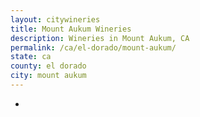 ```yaml
---
layout: citywineries
title: Mount Aukum Wineries
description: Wineries in Mount Aukum, CA
permalink: /ca/el-dorado/mount-aukum/
state: ca
county: el dorado
city: mount aukum
---
```

-
